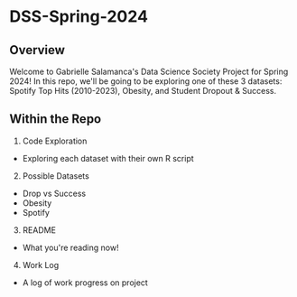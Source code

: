 # DSS-Spring-2024
## Overview
Welcome to Gabrielle Salamanca's Data Science Society Project for Spring 2024! In this repo, we'll be going to be exploring one of these 3 datasets: Spotify Top Hits (2010-2023), Obesity,
and Student Dropout & Success.

## Within the Repo
1. Code Exploration
- Exploring each dataset with their own R script

2. Possible Datasets
- Drop vs Success
- Obesity
- Spotify

3. README
- What you're reading now!

4. Work Log
- A log of work progress on project